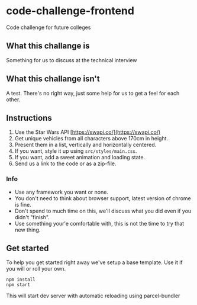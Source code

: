 # code-challenge-frontend

Code challenge for future colleges

## What this challange is

Something for us to discuss at the technical interview

## What this challange isn't

A test. There's no right way, just some help for us to get a feel for each other.

## Instructions

1. Use the Star Wars API [https://swapi.co/](https://swapi.co/)
2. Get unique vehicles from all characters above 170cm in height.
3. Present them in a list, vertically and horizontally centered.
4. If you want, style it up using `src/styles/main.css`.
5. If you want, add a sweet animation and loading state.
6. Send us a link to the code or as a zip-file.

### Info

- Use any framework you want or none.
- You don't need to think about browser support, latest version of chrome is fine.
- Don't spend to much time on this, we'll discuss what you did even if you didn't "finish".
- Use something your'e comfortable with, this is not the time to try that new thing.

## Get started

To help you get started right away we've setup a base template. Use it if you will or roll your own.

```shell
npm install
npm start
```

This will start dev server with automatic reloading using parcel-bundler
